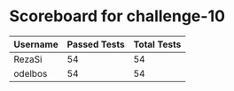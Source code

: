 # Scoreboard for challenge-10
| Username   | Passed Tests | Total Tests |
|------------|--------------|-------------|
| RezaSi | 54 | 54 |
| odelbos | 54 | 54 |
